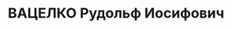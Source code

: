 ---
title: ВАЦЕЛКО Рудольф Иосифович
description: "Род. в 1890, Австрия, г. Вена, венгр, член ВКП(б). Проживал: Иркутская\
  \ обл., г. Черемхово. Электромеханик Шахтстроя \"Востсибугля\" в г. Черемхово \n\
  \  Арестован 26.07.1937. Обв. по ст. ст. 58-1 \"а\", 58-7, 58-9, 58-11 УК РСФСР.\
  \ Приговор: ВК ВС СССР, 25.10.1937 – ВМН. Расстрелян 25.10.1937, г.Иркутск. \n \
  \ Реабилитирован ВК ВС СССР 17.09.1959"
---